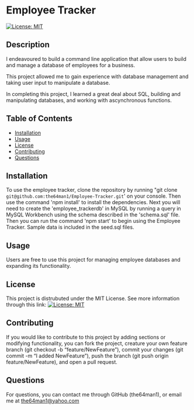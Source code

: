
# Employee Tracker
[![License: MIT](https://img.shields.io/badge/License-MIT-yellow.svg)](https://opensource.org/licenses/MIT)

## Description
    
I endeavoured to build a command line application that allow users to build and manage a database of employees for a business.


This project allowed me to gain experience with database management and taking user input to manipulate a database.





In completing this project, I learned a great deal about SQL, building and manipulating databases, and working with ascynchronous functions.


    
## Table of Contents
    
- [Installation](#installation)
- [Usage](#usage)
- [License](#license)
- [Contributing](#contributing)
- [Questions](#questions)
    
## Installation
    
To use the employee tracker, clone the repository by running "git clone `git@github.com:the64man1/Employee-Tracker.git`' on your console. Then use the command 'npm install' to install the dependencies. Next you will need to create the 'employee_trackerdb' in MySQL by running a query in MySQL Workbench using the schema described in the 'schema.sql' file. Then you can run the command 'npm start' to begin using the Employee Tracker. Sample data is included in the seed.sql files.
    
## Usage
    
Users are free to use this project for managing employee databases and expanding its functionality.
    
## License
    
This project is distrubuted under the MIT License. See more information through this link: [![License: MIT](https://img.shields.io/badge/License-MIT-yellow.svg)](https://opensource.org/licenses/MIT)
    
## Contributing
    
If you would like to contribute to this project by adding sections or modifying functionality, you can fork the project, creature your own feature branch (git checkout -b “feature/NewFeature”), commit your changes (git commit -m “I added NewFeature”), push the branch (git push origin feature/NewFeature), and open a pull request.
    
## Questions
    
For questions, you can contact me through GitHub (the64man1), or email me at the64man1@yahoo.com
